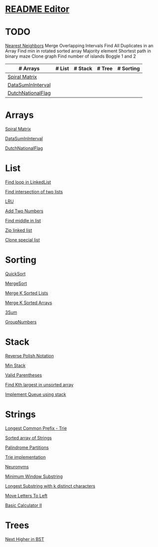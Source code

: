 # [README Editor](https://stackedit.io/app#)

# TODO
[Nearest Neighbors](https://www.geeksforgeeks.org/closest-pair-of-points-onlogn-implementation/)
Merge Overlapping Intervals
Find All Duplicates in an Array
Find min in rotated sorted array
Majority element
Shortest path in binary maze
Clone graph
Find number of islands
Boggle 1 and 2

|# Arrays  |# List | # Stack | # Tree  | # Sorting |
|----------|-------|---------|---------|-----------|
| [Spiral Matrix](https://github.com/leoriazuddin/ds-and-algo/blob/master/src/main/java/arrays/SpiralMatrix.java)|
| [DataSumInInterval](https://github.com/leoriazuddin/ds-and-algo/blob/master/src/main/java/arrays/DataSumInInterval.java)|
| [DutchNationalFlag](https://github.com/leoriazuddin/ds-and-algo/blob/master/src/main/java/arrays/DutchNationalFlag.java)|

# Arrays
[Spiral Matrix](https://github.com/leoriazuddin/ds-and-algo/blob/master/src/main/java/arrays/SpiralMatrix.java)

[DataSumInInterval](https://github.com/leoriazuddin/ds-and-algo/blob/master/src/main/java/arrays/DataSumInInterval.java)

[DutchNationalFlag](https://github.com/leoriazuddin/ds-and-algo/blob/master/src/main/java/arrays/DutchNationalFlag.java)

# List
[Find loop in LinkedList](https://github.com/leoriazuddin/ds-and-algo/blob/master/src/main/java/lists/DetectAndRemoveLoop.java)

[Find intersection of two lists](https://github.com/leoriazuddin/ds-and-algo/blob/master/src/main/java/lists/ListIntersectionNode.java)

[LRU](https://github.com/leoriazuddin/ds-and-algo/blob/master/src/main/java/lists/LRU.java)

[Add Two Numbers](https://github.com/leoriazuddin/ds-and-algo/blob/master/src/main/java/lists/AddTwoNumbers.java)

[Find middle in list](https://github.com/leoriazuddin/ds-and-algo/blob/master/src/main/java/lists/FindTheMiddle.java)

[Zip linked list](https://github.com/leoriazuddin/ds-and-algo/blob/master/src/main/java/lists/Zip.java)

[Clone special list](https://github.com/leoriazuddin/ds-and-algo/blob/master/src/main/java/lists/CloneSpecialList.java)

# Sorting
[QuickSort](https://github.com/leoriazuddin/ds-and-algo/blob/master/src/main/java/sorting/QuickSort.java)

[MergeSort](https://github.com/leoriazuddin/ds-and-algo/blob/master/src/main/java/sorting/MergeSort.java)

[Merge K Sorted Lists](https://github.com/leoriazuddin/ds-and-algo/blob/master/src/main/java/sorting/MergeKSortedLists.java)

[Merge K Sorted Arrays](https://github.com/leoriazuddin/ds-and-algo/blob/master/src/main/java/sorting/MergeKSortedArrays.java)

[3Sum](https://github.com/leoriazuddin/ds-and-algo/blob/master/src/main/java/sorting/ThreeSum.java)

[GroupNumbers](https://github.com/leoriazuddin/ds-and-algo/blob/master/src/main/java/sorting/GroupNumbers.java)

# Stack
[Reverse Polish Notation](https://github.com/leoriazuddin/ds-and-algo/blob/master/src/main/java/stack/ReversePolishNotation.java)

[Min Stack](https://github.com/leoriazuddin/ds-and-algo/blob/master/src/main/java/stack/MinStack.java)

[Valid Parentheses](https://github.com/leoriazuddin/ds-and-algo/blob/master/src/main/java/stack/ValidParentheses.java)

[Find Kth largest in unsorted array](https://github.com/leoriazuddin/ds-and-algo/blob/master/src/main/java/stack/KthLargest.java)

[Implement Queue using stack](https://github.com/leoriazuddin/ds-and-algo/blob/master/src/main/java/stack/QueueStack.java)

# Strings
[Longest Common Prefix - Trie](https://github.com/leoriazuddin/ds-and-algo/blob/master/src/main/java/strings/LongestCommonPrefixTrie.java)

[Sorted array of Strings](https://github.com/leoriazuddin/ds-and-algo/blob/master/src/main/java/strings/SearchSortedArrayOfStrings.java)

[Palindrome Partitions](https://github.com/leoriazuddin/ds-and-algo/blob/master/src/main/java/strings/PalindromePartitioning.java)

[Trie implementation](https://github.com/leoriazuddin/ds-and-algo/blob/master/src/main/java/strings/Trie.java)

[Neuronyms](https://github.com/leoriazuddin/ds-and-algo/blob/master/src/main/java/strings/Neuronyms.java)

[Minimum Window Substring](https://github.com/leoriazuddin/ds-and-algo/blob/master/src/main/java/strings/MinimumWindowSubstring.java)

[Longest Substring with k distinct characters](https://github.com/leoriazuddin/ds-and-algo/blob/master/src/main/java/strings/LongestSubstringWithKDistinctCharacters.java)

[Move Letters To Left](https://github.com/leoriazuddin/ds-and-algo/blob/master/src/main/java/strings/MoveLettersToLeft.java)

[Basic Calculator II](https://github.com/leoriazuddin/ds-and-algo/blob/master/src/main/java/strings/BasicCalculator.java)

# Trees

[Next Higher in BST](https://github.com/leoriazuddin/ds-and-algo/blob/master/src/main/java/trees/FindNextHigher.java)

